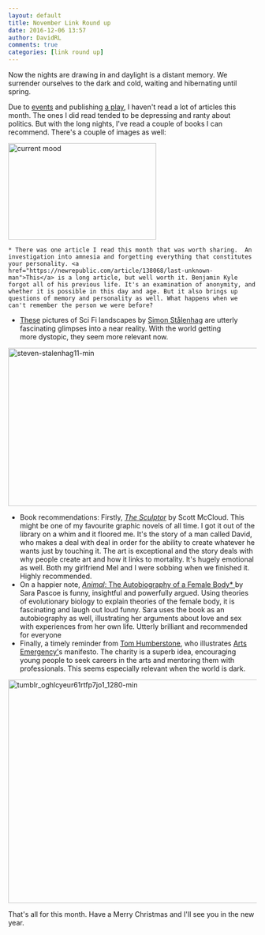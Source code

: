 ```yaml
---  
layout: default  
title: November Link Round up  
date: 2016-12-06 13:57  
author: DavidRL  
comments: true  
categories: [link round up]  
---  
```

Now the nights are drawing in and daylight is a distant memory. We surrender ourselves to the dark and cold, waiting and hibernating until spring.  

Due to <a href="http://davidralphlewis.co.uk/politics/what-does-it-matter/">events</a> and publishing <a href="http://davidralphlewis.co.uk/my-writing/surveillance-the-investigatory-powers-bill-and-remain-vigilant/">a play</a>, I haven't read a lot of articles this month. The ones I did read tended to be depressing and ranty about politics. But with the long nights, I've read a couple of books I can recommend. There's a couple of images as well:  
<!--more-->
<img class="size-medium wp-image-863 aligncenter" src="http://davidralphlewis.co.uk/wp-content/uploads/2016/12/tumblr_ohct55bw3m1sg4wj5o1_1280-min-300x195.jpg" alt="current mood" width="300" height="195" />  


    * There was one article I read this month that was worth sharing.  An investigation into amnesia and forgetting everything that constitutes your personality. <a href="https://newrepublic.com/article/138068/last-unknown-man">This</a> is a long article, but well worth it. Benjamin Kyle forgot all of his previous life. It's an examination of anonymity, and whether it is possible in this day and age. But it also brings up questions of memory and personality as well. What happens when we can't remember the person we were before?  
* <a href="http://www.emptykingdom.com/featured/simon-stalenhag-revisit/">These</a> pictures of Sci Fi landscapes by <a href="http://simonstalenhag.se/" target="blank">Simon Stålenhag</a> are utterly fascinating glimpses into a near reality. With the world getting more dystopic, they seem more relevant now.  

<a href="http://kottke.org/16/11/parking-lot-tree"><img class="aligncenter wp-image-865 size-large" src="http://davidralphlewis.co.uk/wp-content/uploads/2016/12/steven-stalenhag11-min-700x350.jpg" alt="steven-stalenhag11-min" width="640" height="320" /></a>

* Book recommendations: Firstly, <a href="https://www.amazon.co.uk/Sculptor-Scott-McCloud/dp/1906838976">*The Sculptor*</a> by Scott McCloud. This might be one of my favourite graphic novels of all time. I got it out of the library on a whim and it floored me. It's the story of a man called David, who makes a deal with deal in order for the ability to create whatever he wants just by touching it. The art is exceptional and the story deals with why people create art and how it links to mortality. It's hugely emotional as well. Both my girlfriend Mel and I were sobbing when we finished it. Highly recommended.  
* On a happier note, <a href="https://www.amazon.co.uk/Animal-Autobiography-Female-Sara-Pascoe/dp/057132522X">*Animal*: The Autobiography of a Female Body* </a>by Sara Pascoe is funny, insightful and powerfully argued. Using theories of evolutionary biology to explain theories of the female body, it is fascinating and laugh out loud funny. Sara uses the book as an autobiography as well, illustrating her arguments about love and sex with experiences from her own life. Utterly brilliant and recommended for everyone  
* Finally, a timely reminder from <a href="http://tomhumberstone.tumblr.com/post/153042708791">Tom Humberstone</a>, who illustrates <a href="http://arts-emergency.org/">Arts Emergency'</a>s manifesto. The charity is a superb idea, encouraging young people to seek careers in the arts and mentoring them with professionals. This seems especially relevant when the world is dark.  

<img class="size-large wp-image-869 aligncenter" src="http://davidralphlewis.co.uk/wp-content/uploads/2016/12/tumblr_oghlcyeur61rtfp7jo1_1280-min-700x494.jpg" alt="tumblr_oghlcyeur61rtfp7jo1_1280-min" width="640" height="452" />  

That's all for this month. Have a Merry Christmas and I'll see you in the new year.  
